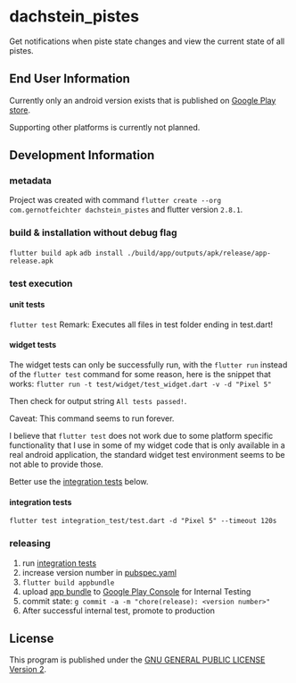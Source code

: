 # dachstein_pistes

Get notifications when piste state changes and view the current state of all pistes.

## End User Information
Currently only an android version exists that is published on [Google Play store](
https://play.google.com/store/apps/details?id=com.dachstein.pistes
).

Supporting other platforms is currently not planned.

## Development Information

### metadata

Project was created with command
`flutter create --org com.gernotfeichter dachstein_pistes`
and flutter version `2.8.1`.

### build & installation without debug flag
`flutter build apk`
`adb install ./build/app/outputs/apk/release/app-release.apk`

### test execution

#### unit tests
`flutter test`
Remark: Executes all files in test folder ending in test.dart!

#### widget tests
The widget tests can only be successfully run, with the `flutter run` instead of the `flutter test`
command for some reason, here is the snippet that works:
`flutter run -t test/widget/test_widget.dart -v -d "Pixel 5"`

Then check for output string `All tests passed!`.

Caveat: This command seems to run forever.

I believe that `flutter test` does not work due to some platform specific functionality that I use 
in some of my widget code that is only available in a real android application, the standard 
widget test environment seems to be not able to provide those.

Better use the [integration tests](#integration-tests) below.

#### integration tests
`flutter test integration_test/test.dart -d "Pixel 5" --timeout 120s`

### releasing
1. run [integration tests](#integration-tests)
1. increase version number in [pubspec.yaml](pubspec.yaml)
1. `flutter build appbundle`
1. upload [app bundle](build/app/outputs/bundle/release/app-release.aab) to 
   [Google Play Console](https://play.google.com/console) for Internal Testing
1. commit state: `g commit -a -m "chore(release): <version number>"`
1. After successful internal test, promote to production

## License

This program is published under the [GNU GENERAL PUBLIC LICENSE
Version 2](LICENSE).